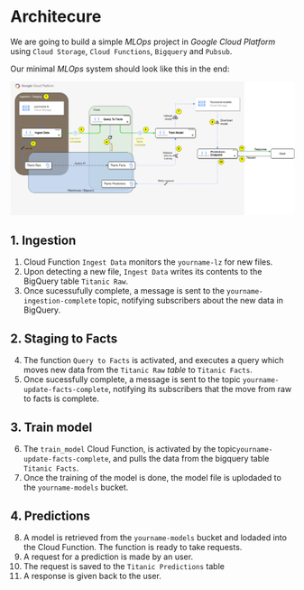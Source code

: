 # Architecure

We are going to build a simple *MLOps* project in *Google Cloud Platform* using
`Cloud Storage`, `Cloud Functions`, `Bigquery` and `Pubsub`.

Our minimal *MLOps* system should look like this in the end:

![architecture](./resources/architecture/architecture_v2.png)

## 1. Ingestion

1. Cloud Function `Ingest Data` monitors the `yourname-lz` for new files.
2. Upon detecting a new file, `Ingest Data` writes its contents to the BigQuery table `Titanic Raw`.
3. Once sucessufully complete, a message is sent to the `yourname-ingestion-complete` topic, notifying subscribers about the new data in BigQuery.

## 2. Staging to Facts

4. The function `Query to Facts` is activated, and executes a query which moves new data from the `Titanic Raw` *table* to `Titanic Facts`.
5. Once sucessfully complete, a message is sent to the topic `yourname-update-facts-complete`, notifying its subscribers that the move from raw to facts is complete.

## 3. Train model

6. The `train_model` Cloud Function, is activated by the topic`yourname-update-facts-complete`, and pulls the data from the bigquery table `Titanic Facts`.
7. Once the training of the model is done, the model file is uplodaded to the `yourname-models` bucket.

## 4. Predictions

8. A model is retrieved from the  `yourname-models` bucket and lodaded into the Cloud Function. The function is ready to take requests.
9. A request for a prediction is made by an user.
10. The request is saved to the `Titanic Predictions` table
11. A response is given back to the user.
